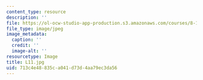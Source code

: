 ```yaml
---
content_type: resource
description: ''
file: https://ol-ocw-studio-app-production.s3.amazonaws.com/courses/8-13-14-experimental-physics-i-ii-junior-lab-fall-2016-spring-2017/713c4e48835ca041d73d4aa79ec3da56_L11.jpg
file_type: image/jpeg
image_metadata:
  caption: ''
  credit: ''
  image-alt: ''
resourcetype: Image
title: L11.jpg
uid: 713c4e48-835c-a041-d73d-4aa79ec3da56
---
```

